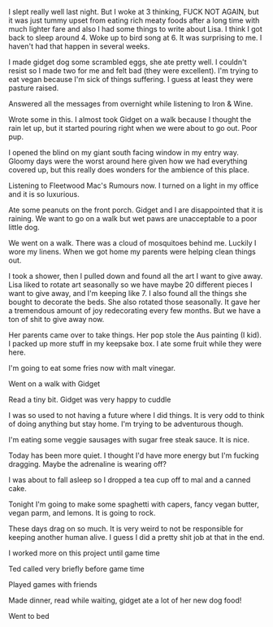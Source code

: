 I slept really well last night. But I woke at 3 thinking, FUCK NOT AGAIN, but it was just tummy upset from eating rich meaty foods after a long time with much lighter fare and also I had some things to write about Lisa. I think I got back to sleep around 4. Woke up to bird song at 6. It was surprising to me. I haven't had that happen in several weeks.

I made gidget dog some scrambled eggs, she ate pretty well. I couldn't resist so I made two for me and felt bad (they were excellent). I'm trying to eat vegan because I'm sick of things suffering. I guess at least they were pasture raised.

Answered all the messages from overnight while listening to Iron & Wine. 

Wrote some in this. I almost took Gidget on a walk because I thought the rain let up, but it started pouring right when we were about to go out. Poor pup. 

I opened the blind on my giant south facing window in my entry way. Gloomy days were the worst around here given how we had everything covered up, but this really does wonders for the ambience of this place. 

Listening to Fleetwood Mac's Rumours now. I turned on a light in my office and it is so luxurious. 

Ate some peanuts on the front porch. Gidget and I are disappointed that it is raining. We want to go on a walk but wet paws are unacceptable to a poor little dog. 

We went on a walk. There was a cloud of mosquitoes behind me. Luckily I wore my linens. When we got home my parents were helping clean things out.

I took a shower, then I pulled down and found all the art I want to give away. Lisa liked to rotate art seasonally so we have maybe 20 different pieces I want to give away, and I'm keeping like 7. I also found all the things she bought to decorate the beds. She also rotated those seasonally. It gave her a tremendous amount of joy redecorating every few months. But we have a ton of shit to give away now.

Her parents came over to take things. Her pop stole the Aus painting (I kid). I packed up more stuff in my keepsake box. I ate some fruit while they were here.

I'm going to eat some fries now with malt vinegar. 

Went on a walk with Gidget 

Read a tiny bit. Gidget was very happy to cuddle

I was so used to not having a future where I did things. It is very odd to think of doing anything but stay home. I'm trying to be adventurous though.

I'm eating some veggie sausages with sugar free steak sauce. It is nice.

Today has been more quiet. I thought I'd have more energy but I'm fucking dragging. Maybe the adrenaline is wearing off? 

I was about to fall asleep so I dropped a tea cup off to mal and a canned cake. 

Tonight I'm going to make some spaghetti with capers, fancy vegan butter, vegan parm, and lemons. It is going to rock. 

These days drag on so much. It is very weird to not be responsible for keeping another human alive. I guess I did a pretty shit job at that in the end. 

I worked more on this project until game time

Ted called very briefly before game time 

Played games with friends

Made dinner, read while waiting, gidget ate a lot of her new dog food!

Went to bed

